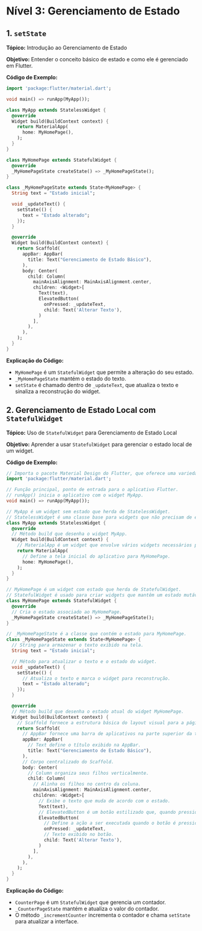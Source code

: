 # Nível 3: Gerenciamento de Estado

## 1. `setState`

**Tópico:** Introdução ao Gerenciamento de Estado

**Objetivo:** Entender o conceito básico de estado e como ele é gerenciado em Flutter.

**Código de Exemplo:**
```dart
import 'package:flutter/material.dart';

void main() => runApp(MyApp());

class MyApp extends StatelessWidget {
  @override
  Widget build(BuildContext context) {
    return MaterialApp(
      home: MyHomePage(),
    );
  }
}

class MyHomePage extends StatefulWidget {
  @override
  _MyHomePageState createState() => _MyHomePageState();
}

class _MyHomePageState extends State<MyHomePage> {
  String text = "Estado inicial";

  void _updateText() {
    setState(() {
      text = "Estado alterado";
    });
  }

  @override
  Widget build(BuildContext context) {
    return Scaffold(
      appBar: AppBar(
        title: Text("Gerenciamento de Estado Básico"),
      ),
      body: Center(
        child: Column(
          mainAxisAlignment: MainAxisAlignment.center,
          children: <Widget>[
            Text(text),
            ElevatedButton(
              onPressed: _updateText,
              child: Text('Alterar Texto'),
            )
          ],
        ),
      ),
    );
  }
}
```

**Explicação do Código:**
- `MyHomePage` é um `StatefulWidget` que permite a alteração do seu estado.
- `_MyHomePageState` mantém o estado do texto.
- `setState` é chamado dentro de `_updateText`, que atualiza o texto e sinaliza a reconstrução do widget.


## 2. Gerenciamento de Estado Local com `StatefulWidget`

**Tópico:** Uso de `StatefulWidget` para Gerenciamento de Estado Local

**Objetivo:** Aprender a usar `StatefulWidget` para gerenciar o estado local de um widget.

**Código de Exemplo:**
```dart
// Importa o pacote Material Design do Flutter, que oferece uma variedade de widgets pré-construídos.
import 'package:flutter/material.dart';

// Função principal, ponto de entrada para o aplicativo Flutter.
// runApp() inicia o aplicativo com o widget MyApp.
void main() => runApp(MyApp());

// MyApp é um widget sem estado que herda de StatelessWidget.
// StatelessWidget é uma classe base para widgets que não precisam de estado interno.
class MyApp extends StatelessWidget {
  @override
  // Método build que desenha o widget MyApp.
  Widget build(BuildContext context) {
    // MaterialApp é um widget que envolve vários widgets necessários para aplicativos que seguem o Material Design.
    return MaterialApp(
      // Define a tela inicial do aplicativo para MyHomePage.
      home: MyHomePage(),
    );
  }
}

// MyHomePage é um widget com estado que herda de StatefulWidget.
// StatefulWidget é usado para criar widgets que mantêm um estado mutável.
class MyHomePage extends StatefulWidget {
  @override
  // Cria o estado associado ao MyHomePage.
  _MyHomePageState createState() => _MyHomePageState();
}

// _MyHomePageState é a classe que contém o estado para MyHomePage.
class _MyHomePageState extends State<MyHomePage> {
  // String para armazenar o texto exibido na tela.
  String text = "Estado inicial";

  // Método para atualizar o texto e o estado do widget.
  void _updateText() {
    setState(() {
      // Atualiza o texto e marca o widget para reconstrução.
      text = "Estado alterado";
    });
  }

  @override
  // Método build que desenha o estado atual do widget MyHomePage.
  Widget build(BuildContext context) {
    // Scaffold fornece a estrutura básica do layout visual para a página.
    return Scaffold(
      // AppBar fornece uma barra de aplicativos na parte superior da tela.
      appBar: AppBar(
        // Text define o título exibido na AppBar.
        title: Text("Gerenciamento de Estado Básico"),
      ),
      // Corpo centralizado do Scaffold.
      body: Center(
        // Column organiza seus filhos verticalmente.
        child: Column(
          // Alinha os filhos no centro da coluna.
          mainAxisAlignment: MainAxisAlignment.center,
          children: <Widget>[
            // Exibe o texto que muda de acordo com o estado.
            Text(text),
            // ElevatedButton é um botão estilizado que, quando pressionado, chama _updateText.
            ElevatedButton(
              // Define a ação a ser executada quando o botão é pressionado.
              onPressed: _updateText,
              // Texto exibido no botão.
              child: Text('Alterar Texto'),
            )
          ],
        ),
      ),
    );
  }
}
```

**Explicação do Código:**
- `CounterPage` é um `StatefulWidget` que gerencia um contador.
- `_CounterPageState` mantém e atualiza o valor do contador.
- O método `_incrementCounter` incrementa o contador e chama `setState` para atualizar a interface.